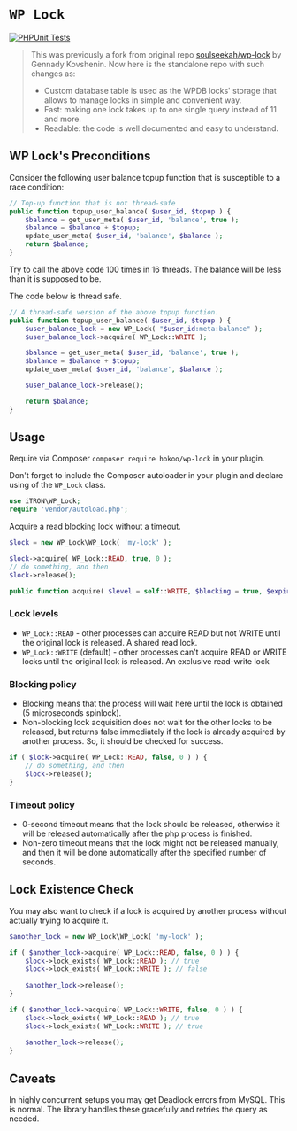 # `WP Lock`
[![PHPUnit Tests](https://github.com/soulseekah/wp-lock/actions/workflows/phpunit.yml/badge.svg)](https://github.com/soulseekah/wp-lock/actions/workflows/phpunit.yml)

> This was previously a fork from original repo [soulseekah/wp-lock](https://github.com/soulseekah/wp-lock) by Gennady Kovshenin.
> Now here is the standalone repo with such changes as:
> - Custom database table is used as the WPDB locks' storage that allows to manage locks in simple and convenient way.
> - Fast: making one lock takes up to one single query instead of 11 and more.
> - Readable: the code is well documented and easy to understand.


## WP Lock's Preconditions

Consider the following user balance topup function that is susceptible to a race condition:

```php
// Top-up function that is not thread-safe
public function topup_user_balance( $user_id, $topup ) {
	$balance = get_user_meta( $user_id, 'balance', true );
	$balance = $balance + $topup;
	update_user_meta( $user_id, 'balance', $balance );
	return $balance;
}
```

Try to call the above code 100 times in 16 threads. The balance will be less than it is supposed to be.


The code below is thread safe.

```php
// A thread-safe version of the above topup function.
public function topup_user_balance( $user_id, $topup ) {
	$user_balance_lock = new WP_Lock( "$user_id:meta:balance" );
	$user_balance_lock->acquire( WP_Lock::WRITE );

	$balance = get_user_meta( $user_id, 'balance', true );
	$balance = $balance + $topup;
	update_user_meta( $user_id, 'balance', $balance );

	$user_balance_lock->release();

	return $balance;
}
```

## Usage

Require via Composer `composer require hokoo/wp-lock` in your plugin.

Don't forget to include the Composer autoloader in your plugin and declare using of the `WP_Lock` class.

```php
use iTRON\WP_Lock;
require 'vendor/autoload.php';
```
Acquire a read blocking lock without a timeout.

```php
$lock = new WP_Lock\WP_Lock( 'my-lock' );

$lock->acquire( WP_Lock::READ, true, 0 );
// do something, and then
$lock->release();
```

```php
public function acquire( $level = self::WRITE, $blocking = true, $expiration = 30 )
```

### Lock levels

- `WP_Lock::READ` - other processes can acquire READ but not WRITE until the original lock is released. A shared read lock.
- `WP_Lock::WRITE` (default) - other processes can't acquire READ or WRITE locks until the original lock is released. An exclusive read-write lock

### Blocking policy
* Blocking means that the process will wait here until the lock is obtained (5 microseconds spinlock).
* Non-blocking lock acquisition does not wait for the other locks to be released, but returns false immediately if the lock is already acquired by another process. So, it should be checked for success.

```php
if ( $lock->acquire( WP_Lock::READ, false, 0 ) ) {
    // do something, and then
    $lock->release();
}
```
### Timeout policy

* 0-second timeout means that the lock should be released, otherwise it will be released automatically after the php process is finished.
* Non-zero timeout means that the lock might not be released manually, and then it will be done automatically after the specified number of seconds.

## Lock Existence Check

You may also want to check if a lock is acquired by another process without actually trying to acquire it.

```php
$another_lock = new WP_Lock\WP_Lock( 'my-lock' );

if ( $another_lock->acquire( WP_Lock::READ, false, 0 ) ) {
    $lock->lock_exists( WP_Lock::READ ); // true
    $lock->lock_exists( WP_Lock::WRITE ); // false
    
    $another_lock->release();
}

if ( $another_lock->acquire( WP_Lock::WRITE, false, 0 ) ) {
    $lock->lock_exists( WP_Lock::READ ); // true
    $lock->lock_exists( WP_Lock::WRITE ); // true
    
    $another_lock->release();
}
```

## Caveats

In highly concurrent setups you may get Deadlock errors from MySQL. This is normal. The library handles these gracefully and retries the query as needed.

